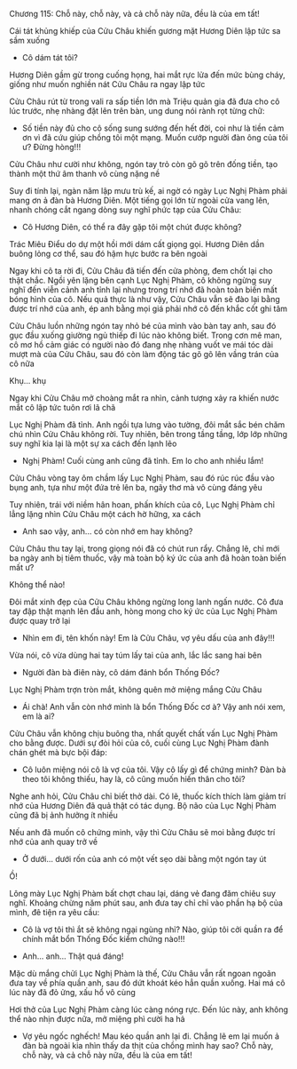 




Chương 115: Chỗ này, chỗ này, và cả chỗ này nữa, đều là của em tất!

Cái tát khủng khiếp của Cửu Châu khiến gương mặt Hương Diên lập tức sa sầm xuống

- Cô dám tát tôi?

Hương Diên gầm gừ trong cuống họng, hai mắt rực lửa đến mức bùng cháy, giống như muốn nghiền nát Cửu Châu ra ngay lập tức

Cửu Châu rút từ trong vali ra sấp tiền lớn mà Triệu quản gia đã đưa cho cô lúc trước, nhẹ nhàng đặt lên trên bàn, ung dung nói rành rọt từng chữ:

- Số tiền này đủ cho cô sống sung sướng đến hết đời, coi như là tiền cảm ơn vì đã cứu giúp chồng tôi một mạng. Muốn cướp người đàn ông của tôi ư? Đừng hòng!!!

Cửu Châu như cười như không, ngón tay trỏ còn gõ gõ trên đống tiền, tạo thành một thứ âm thanh vô cùng nặng nề

Suy đi tính lại, ngàn năm lập mưu trù kế, ai ngờ có ngày Lục Nghị Phàm phải mang ơn ả đàn bà Hương Diên. Một tiếng gọi lớn từ ngoài cửa vang lên, nhanh chóng cắt ngang dòng suy nghĩ phức tạp của Cửu Châu:

- Cô Hương Diên, có thể ra đây gặp tôi một chút được không?

Trác Miêu Điểu do dự một hồi mới dám cất giọng gọi. Hương Diên dần buông lỏng cơ thể, sau đó hậm hực bước ra bên ngoài

Ngay khi cô ta rời đi, Cửu Châu đã tiến đến cửa phòng, đem chốt lại cho thật chắc. Ngồi yên lặng bên cạnh Lục Nghị Phàm, cô không ngừng suy nghĩ đến viễn cảnh anh tỉnh lại nhưng trong trí nhớ đã hoàn toàn biến mất bóng hình của cô. Nếu quả thực là như vậy, Cửu Châu vẫn sẽ đào lại bằng được trí nhớ của anh, ép anh bằng mọi giá phải nhớ cô đến khắc cốt ghi tâm

Cửu Châu luồn những ngón tay nhỏ bé của mình vào bàn tay anh, sau đó gục đầu xuống giường ngủ thiếp đi lúc nào không biết. Trong cơn mê man, cô mơ hồ cảm giác có người nào đó đang nhẹ nhàng vuốt ve mái tóc dài mượt mà của Cửu Châu, sau đó còn làm động tác gõ gõ lên vầng trán của cô nữa

Khụ... khụ

Ngay khi Cửu Châu mở choàng mắt ra nhìn, cảnh tượng xảy ra khiến nước mắt cô lập tức tuôn rơi lã chã

Lục Nghị Phàm đã tỉnh. Anh ngồi tựa lưng vào tường, đôi mắt sắc bén chăm chú nhìn Cửu Châu không rời. Tuy nhiên, bên trong tầng tầng, lớp lớp những suy nghĩ kia lại là một sự xa cách đến lạnh lẽo

- Nghị Phàm! Cuối cùng anh cũng đã tỉnh. Em lo cho anh nhiều lắm!

Cửu Châu vòng tay ôm chầm lấy Lục Nghị Phàm, sau đó rúc rúc đầu vào bụng anh, tựa như một đứa trẻ lên ba, ngây thơ mà vô cùng đáng yêu

Tuy nhiên, trái với niềm hân hoan, phấn khích của cô, Lục Nghị Phàm chỉ lẳng lặng nhìn Cửu Châu một cách hờ hững, xa cách

- Anh sao vậy, anh... có còn nhớ em hay không?

Cửu Châu thu tay lại, trong giọng nói đã có chút run rẩy. Chẳng lẽ, chỉ mới ba ngày anh bị tiêm thuốc, vậy mà toàn bộ ký ức của anh đã hoàn toàn biến mất ư?

Không thể nào!

Đôi mắt xinh đẹp của Cửu Châu không ngừng long lanh ngấn nước. Cô đưa tay đập thật mạnh lên đầu anh, hòng mong cho ký ức của Lục Nghị Phàm được quay trở lại

- Nhìn em đi, tên khốn này! Em là Cửu Châu, vợ yêu dấu của anh đây!!!

Vừa nói, cô vừa dùng hai tay túm lấy tai của anh, lắc lắc sang hai bên

- Người đàn bà điên này, cô dám đánh bổn Thống Đốc?

Lục Nghị Phàm trợn tròn mắt, không quên mở miệng mắng Cửu Châu

- Ái chà! Anh vẫn còn nhớ mình là bổn Thống Đốc cơ à? Vậy anh nói xem, em là ai?

Cửu Châu vẫn không chịu buông tha, nhất quyết chất vấn Lục Nghị Phàm cho bằng được. Dưới sự đòi hỏi của cô, cuối cùng Lục Nghị Phàm đành chán ghét mà bực bội đáp:

- Cô luôn miệng nói cô là vợ của tôi. Vậy cô lấy gì để chứng minh? Đàn bà theo tôi không thiếu, hay là, cô cũng muốn hiến thân cho tôi?

Nghe anh hỏi, Cửu Châu chỉ biết thở dài. Có lẽ, thuốc kích thích làm giảm trí nhớ của Hương Diên đã quả thật có tác dụng. Bộ não của Lục Nghị Phàm cũng đã bị ảnh hưởng ít nhiều

Nếu anh đã muốn cô chứng minh, vậy thì Cửu Châu sẽ moi bằng được trí nhớ của anh quay trở về

- Ở dưới... dưới rốn của anh có một vết sẹo dài bằng một ngón tay út

Ồ!

Lông mày Lục Nghị Phàm bất chợt chau lại, dáng vẻ đang đăm chiêu suy nghĩ. Khoảng chừng năm phút sau, anh đưa tay chỉ chỉ vào phần hạ bộ của mình, đê tiện ra yêu cầu:

- Cô là vợ tôi thì ắt sẽ không ngại ngùng nhỉ? Nào, giúp tôi cởi quần ra để chính mắt bổn Thống Đốc kiểm chứng nào!!!

- Anh... anh... Thật quá đáng!

Mặc dù mắng chửi Lục Nghị Phàm là thế, Cửu Châu vẫn rất ngoan ngoãn đưa tay về phía quần anh, sau đó dứt khoát kéo hẳn quần xuống. Hai má cô lúc này đã đỏ ửng, xấu hổ vô cùng

Hơi thở của Lục Nghị Phàm càng lúc càng nóng rực. Đến lúc này, anh không thể nào nhịn được nữa, mở miệng phì cười ha hả

- Vợ yêu ngốc nghếch! Mau kéo quần anh lại đi. Chẳng lẽ em lại muốn ả đàn bà ngoài kia nhìn thấy da thịt của chồng mình hay sao? Chỗ này, chỗ này, và cả chỗ này nữa, đều là của em tất!




